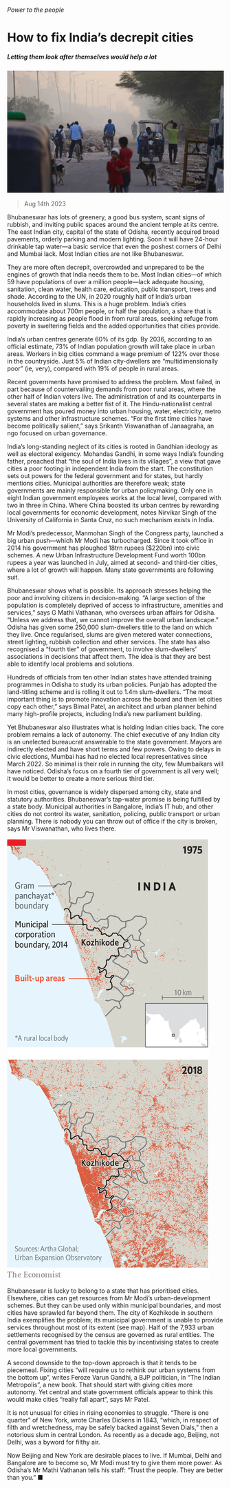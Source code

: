 ###### Power to the people

# How to fix India’s decrepit cities 

##### Letting them look after themselves would help a lot 

![image](images/20230819_ASP002.jpg) 

> Aug 14th 2023 

Bhubaneswar has lots of greenery, a good bus system, scant signs of rubbish, and inviting public spaces around the ancient temple at its centre. The east Indian city, capital of the state of Odisha, recently acquired broad pavements, orderly parking and modern lighting. Soon it will have 24-hour drinkable tap water—a basic service that even the poshest corners of Delhi and Mumbai lack. Most Indian cities are not like Bhubaneswar. 

They are more often decrepit, overcrowded and unprepared to be the engines of growth that India needs them to be. Most Indian cities—of which 59 have populations of over a million people—lack adequate housing, sanitation, clean water, health care, education, public transport, trees and shade. According to the UN, in 2020 roughly half of India’s urban households lived in slums. This is a huge problem. India’s cities accommodate about 700m people, or half the population, a share that is rapidly increasing as people flood in from rural areas, seeking refuge from poverty in sweltering fields and the added opportunities that cities provide.

India’s urban centres generate 60% of its gdp. By 2036, according to an official estimate, 73% of Indian population growth will take place in urban areas. Workers in big cities command a wage premium of 122% over those in the countryside. Just 5% of Indian city-dwellers are “multidimensionally poor” (ie, very), compared with 19% of people in rural areas. 

Recent governments have promised to address the problem. Most failed, in part because of countervailing demands from poor rural areas, where the other half of Indian voters live. The administration of  and its counterparts in several states are making a better fist of it. The Hindu-nationalist central government has poured money into urban housing, water, electricity, metro systems and other infrastructure schemes. “For the first time cities have become politically salient,” says Srikanth Viswanathan of Janaagraha, an ngo focused on urban governance. 

India’s long-standing neglect of its cities is rooted in Gandhian ideology as well as electoral exigency. Mohandas Gandhi, in some ways India’s founding father, preached that “the soul of India lives in its villages”, a view that gave cities a poor footing in independent India from the start. The constitution sets out powers for the federal government and for states, but hardly mentions cities. Municipal authorities are therefore weak; state governments are mainly responsible for urban policymaking. Only one in eight Indian government employees works at the local level, compared with two in three in China. Where China boosted its urban centres by rewarding local governments for economic development, notes Nirvikar Singh of the University of California in Santa Cruz, no such mechanism exists in India.

Mr Modi’s predecessor, Manmohan Singh of the Congress party, launched a big urban push—which Mr Modi has turbocharged. Since it took office in 2014 his government has ploughed 18trn rupees ($220bn) into civic schemes. A new Urban Infrastructure Development Fund worth 100bn rupees a year was launched in July, aimed at second- and third-tier cities, where a lot of growth will happen. Many state governments are following suit.

Bhubaneswar shows what is possible. Its approach stresses helping the poor and involving citizens in decision-making. “A large section of the population is completely deprived of access to infrastructure, amenities and services,” says G Mathi Vathanan, who oversees urban affairs for Odisha. “Unless we address that, we cannot improve the overall urban landscape.” Odisha has given some 250,000 slum-dwellers title to the land on which they live. Once regularised, slums are given metered water connections, street lighting, rubbish collection and other services. The state has also recognised a “fourth tier” of government, to involve slum-dwellers’ associations in decisions that affect them. The idea is that they are best able to identify local problems and solutions. 

Hundreds of officials from ten other Indian states have attended training programmes in Odisha to study its urban policies. Punjab has adopted the land-titling scheme and is rolling it out to 1.4m slum-dwellers. “The most important thing is to promote innovation across the board and then let cities copy each other,” says Bimal Patel, an architect and urban planner behind many high-profile projects, including India’s new parliament building. 

Yet Bhubaneswar also illustrates what is holding Indian cities back. The core problem remains a lack of autonomy. The chief executive of any Indian city is an unelected bureaucrat answerable to the state government. Mayors are indirectly elected and have short terms and few powers. Owing to delays in civic elections, Mumbai has had no elected local representatives since March 2022. So minimal is their role in running the city, few Mumbaikars will have noticed. Odisha’s focus on a fourth tier of government is all very well; it would be better to create a more serious third tier.

In most cities, governance is widely dispersed among city, state and statutory authorities. Bhubaneswar’s tap-water promise is being fulfilled by a state body. Municipal authorities in Bangalore, India’s IT hub, and other cities do not control its water, sanitation, policing, public transport or urban planning. There is nobody you can throw out of office if the city is broken, says Mr Viswanathan, who lives there. 

![image](images/20230819_ASM900.png) 


Bhubaneswar is lucky to belong to a state that has prioritised cities. Elsewhere, cities can get resources from Mr Modi’s urban-development schemes. But they can be used only within municipal boundaries, and most cities have sprawled far beyond them. The city of Kozhikode in southern India exemplifies the problem; its municipal government is unable to provide services throughout most of its extent (see map). Half of the 7,933 urban settlements recognised by the census are governed as rural entities. The central government has tried to tackle this by incentivising states to create more local governments.

A second downside to the top-down approach is that it tends to be piecemeal. Fixing cities “will require us to rethink our urban systems from the bottom up”, writes Feroze Varun Gandhi, a BJP politician, in “The Indian Metropolis”, a new book. That should start with giving cities more autonomy. Yet central and state government officials appear to think this would make cities “really fall apart”, says Mr Patel.

It is not unusual for cities in rising economies to struggle. “There is one quarter” of New York, wrote Charles Dickens in 1843, “which, in respect of filth and wretchedness, may be safely backed against Seven Dials,” then a notorious slum in central London. As recently as a decade ago, Beijing, not Delhi, was a byword for filthy air. 

Now Beijing and New York are desirable places to live. If Mumbai, Delhi and Bangalore are to become so, Mr Modi must try to give them more power. As Odisha’s Mr Mathi Vathanan tells his staff: “Trust the people. They are better than you.” ■

